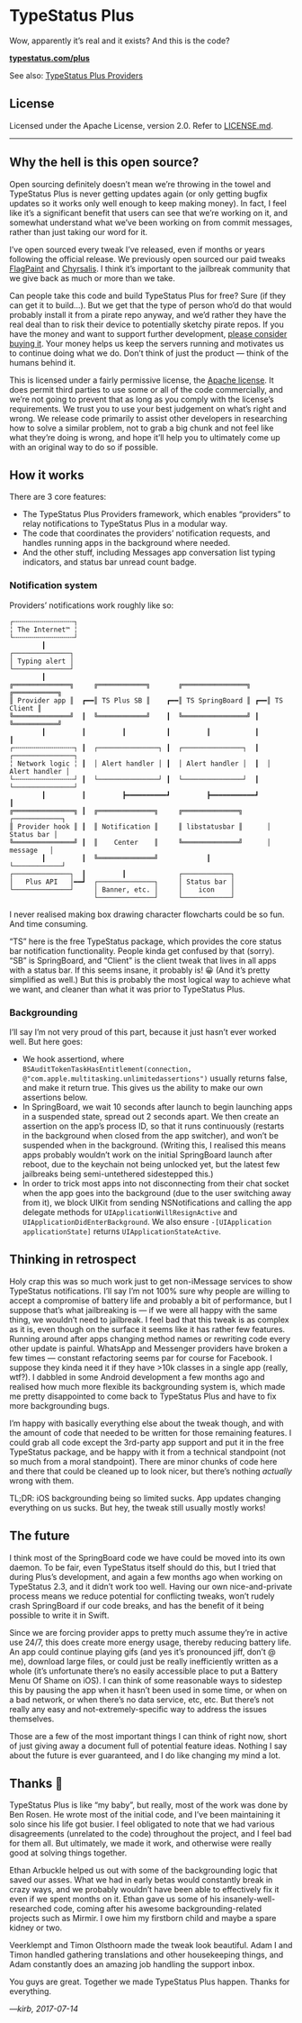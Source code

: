# TypeStatus Plus
Wow, apparently it’s real and it exists? And this is the code?

[**typestatus.com/plus**](https://typestatus.com/plus)

See also: [TypeStatus Plus Providers](https://github.com/hbang/TypeStatus-Plus-Providers)

## License
Licensed under the Apache License, version 2.0. Refer to [LICENSE.md](LICENSE.md).

----

## Why the hell is this open source?
Open sourcing definitely doesn’t mean we’re throwing in the towel and TypeStatus Plus is never getting updates again (or only getting bugfix updates so it works only well enough to keep making money). In fact, I feel like it’s a significant benefit that users can see that we’re working on it, and somewhat understand what we’ve been working on from commit messages, rather than just taking our word for it.

I’ve open sourced every tweak I’ve released, even if months or years following the official release. We previously open sourced our paid tweaks [FlagPaint](https://github.com/hbang/FlagPaint-2) and [Chyrsalis](https://github.com/benrosen78/chrysalis). I think it’s important to the jailbreak community that we give back as much or more than we take.

Can people take this code and build TypeStatus Plus for free? Sure (if they can get it to build…). But we get that the type of person who’d do that would probably install it from a pirate repo anyway, and we’d rather they have the real deal than to risk their device to potentially sketchy pirate repos. If you have the money and want to support further development, [please consider buying it](https://typestatus.com/plus). Your money helps us keep the servers running and motivates us to continue doing what we do. Don’t think of just the product — think of the humans behind it.

This is licensed under a fairly permissive license, the [Apache license](LICENSE.md). It does permit third parties to use some or all of the code commercially, and we’re not going to prevent that as long as you comply with the license’s requirements. We trust you to use your best judgement on what’s right and wrong. We release code primarily to assist other developers in researching how to solve a similar problem, not to grab a big chunk and not feel like what they’re doing is wrong, and hope it’ll help you to ultimately come up with an original way to do so if possible.

## How it works
There are 3 core features:

* The TypeStatus Plus Providers framework, which enables “providers” to relay notifications to TypeStatus Plus in a modular way.
* The code that coordinates the providers’ notification requests, and handles running apps in the background where needed.
* And the other stuff, including Messages app conversation list typing indicators, and status bar unread count badge.

### Notification system
Providers’ notifications work roughly like so:

```
┌╌╌╌╌╌╌╌╌╌╌╌╌╌╌╌┐
╎ The Internet™ ╎
└╌╌╌╌╌╌╌╌╌╌╌╌╌╌╌┘
        ┃
┌──────────────┐
│ Typing alert │
└──────────────┘
        ┃
╔══════════════╗     ╔════════════╗       ╔════════════════╗    ╔═══════════╗
║ Provider app ║  ┏━━║ TS Plus SB ║    ┏━━║ TS SpringBoard ║ ┏━━║ TS Client ║
╚══════════════╝  ┃  ╚════════════╝    ┃  ╚════════════════╝ ┃  ╚═══════════╝
        ┃         ┃         ┃          ┃         ┃           ┃        ┃
┌╌╌╌╌╌╌╌╌╌╌╌╌╌╌╌┐ ┃  ┌───────────────┐ ┃  ┌───────────────┐  ┃  ┌───────────────┐
╎ Network logic ╎ ┃  │ Alert handler │ ┃  │ Alert handler │  ┃  │ Alert handler │
└╌╌╌╌╌╌╌╌╌╌╌╌╌╌╌┘ ┃  └───────────────┘ ┃  └───────────────┘  ┃  └───────────────┘
        ┃         ┃         ┣━━━━━━━━━━┛         ┣━━━━━━━━━━━┛        ┃
╔═══════════════╗ ┃  ╔══════════════╗     ╔══════════════╗      ┌────────────┐
║ Provider hook ║ ┃  ║ Notification ║     ║ libstatusbar ║      │ Status bar │
╚═══════════════╝ ┃  ║    Center    ║     ╚══════════════╝      │  message   │
        ┃         ┃  ╚══════════════╝            ┃              └────────────┘
┌──────────────┐  ┃         ┃             ┌────────────┐
│   Plus API   │━━┛  ┌──────────────┐     │ Status bar │
└──────────────┘     │ Banner, etc. │     │    icon    │
                     └──────────────┘     └────────────┘
```

I never realised making box drawing character flowcharts could be so fun. And time consuming.

“TS” here is the free TypeStatus package, which provides the core status bar notification functionality. People kinda get confused by that (sorry). “SB” is SpringBoard, and “Client” is the client tweak that lives in all apps with a status bar. If this seems insane, it probably is! 😀 (And it’s pretty simplified as well.) But this is probably the most logical way to achieve what we want, and cleaner than what it was prior to TypeStatus Plus.

### Backgrounding
I’ll say I’m not very proud of this part, because it just hasn’t ever worked well. But here goes:

* We hook assertiond, where `BSAuditTokenTaskHasEntitlement(connection, @"com.apple.multitasking.unlimitedassertions")` usually returns false, and make it return true. This gives us the ability to make our own assertions below.
* In SpringBoard, we wait 10 seconds after launch to begin launching apps in a suspended state, spread out 2 seconds apart. We then create an assertion on the app’s process ID, so that it runs continuously (restarts in the background when closed from the app switcher), and won’t be suspended when in the background. (Writing this, I realised this means apps probably wouldn’t work on the initial SpringBoard launch after reboot, due to the keychain not being unlocked yet, but the latest few jailbreaks being semi-untethered sidestepped this.)
* In order to trick most apps into not disconnecting from their chat socket when the app goes into the background (due to the user switching away from it), we block UIKit from sending NSNotifications and calling the app delegate methods for `UIApplicationWillResignActive` and `UIApplicationDidEnterBackground`. We also ensure `-[UIApplication applicationState]` returns `UIApplicationStateActive`.

## Thinking in retrospect
Holy crap this was so much work just to get non-iMessage services to show TypeStatus notifications. I’ll say I’m not 100% sure why people are willing to accept a compromise of battery life and probably a bit of performance, but I suppose that’s what jailbreaking is — if we were all happy with the same thing, we wouldn’t need to jailbreak. I feel bad that this tweak is as complex as it is, even though on the surface it seems like it has rather few features. Running around after apps changing method names or rewriting code every other update is painful. WhatsApp and Messenger providers have broken a few times — constant refactoring seems par for course for Facebook. I suppose they kinda need it if they have >10k classes in a single app (really, wtf?). I dabbled in some Android development a few months ago and realised how much more flexible its backgrounding system is, which made me pretty disappointed to come back to TypeStatus Plus and have to fix more backgrounding bugs.

I’m happy with basically everything else about the tweak though, and with the amount of code that needed to be written for those remaining features. I could grab all code except the 3rd-party app support and put it in the free TypeStatus package, and be happy with it from a technical standpoint (not so much from a moral standpoint). There are minor chunks of code here and there that could be cleaned up to look nicer, but there’s nothing *actually* wrong with them.

TL;DR: iOS backgrounding being so limited sucks. App updates changing everything on us sucks. But hey, the tweak still usually mostly works!

## The future
I think most of the SpringBoard code we have could be moved into its own daemon. To be fair, even TypeStatus itself should do this, but I tried that during Plus’s development, and again a few months ago when working on TypeStatus 2.3, and it didn’t work too well. Having our own nice-and-private process means we reduce potential for conflicting tweaks, won’t rudely crash SpringBoard if our code breaks, and has the benefit of it being possible to write it in Swift.

Since we are forcing provider apps to pretty much assume they’re in active use 24/7, this does create more energy usage, thereby reducing battery life. An app could continue playing gifs (and yes it’s pronounced jiff, don’t @ me), download large files, or could just be really inefficiently written as a whole (it’s unfortunate there’s no easily accessible place to put a Battery Menu Of Shame on iOS). I can think of some reasonable ways to sidestep this by pausing the app when it hasn’t been used in some time, or when on a bad network, or when there’s no data service, etc, etc. But there’s not really any easy and not-extremely-specific way to address the issues themselves.

Those are a few of the most important things I can think of right now, short of just giving away a document full of potential feature ideas. Nothing I say about the future is ever guaranteed, and I do like changing my mind a lot.

## Thanks 💚
TypeStatus Plus is like “my baby”, but really, most of the work was done by Ben Rosen. He wrote most of the initial code, and I’ve been maintaining it solo since his life got busier. I feel obligated to note that we had various disagreements (unrelated to the code) throughout the project, and I feel bad for them all. But ultimately, we made it work, and otherwise were really good at solving things together.

Ethan Arbuckle helped us out with some of the backgrounding logic that saved our asses. What we had in early betas would constantly break in crazy ways, and we probably wouldn’t have been able to effectively fix it even if we spent months on it. Ethan gave us some of his insanely-well-researched code, coming after his awesome backgrounding-related projects such as Mirmir. I owe him my firstborn child and maybe a spare kidney or two.

Veerklempt and Timon Olsthoorn made the tweak look beautiful. Adam I and Timon handled gathering translations and other housekeeping things, and Adam constantly does an amazing job handling the support inbox.

You guys are great. Together we made TypeStatus Plus happen. Thanks for everything.

*—kirb, 2017-07-14*
